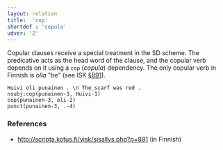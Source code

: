```yaml
---
layout: relation
title:  'cop'
shortdef : 'copula'
udver: '2'
---
```


Copular clauses receive a special treatment in the SD scheme. The
predicative acts as the head word of the clause, and the copular verb
depends on it using a `cop` (*copula*) dependency. The only copular
verb in Finnish is *olla* "be" (see ISK
[§891](http://scripta.kotus.fi/visk/sisallys.php?p=891)).

<!-- TODO Distinguishing copular structures from other constructs as
well as recognizing the subject and the predicative is discussed in
Section [copulas](#sec-copulas). -->

<!-- fname:cop.pdf -->
~~~ sdparse
Huivi oli punainen . \n The_scarf was red .
nsubj:cop(punainen-3, Huivi-1)
cop(punainen-3, oli-2)
punct(punainen-3, .-4)
~~~

### References

* <http://scripta.kotus.fi/visk/sisallys.php?p=891> (in Finnish)
<!-- Interlanguage links updated Út 9. května 2023, 20:04:08 CEST -->
